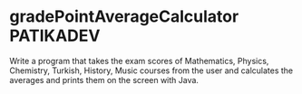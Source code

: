 # gradePointAverageCalculator PATIKADEV

Write a program that takes the exam scores of Mathematics, Physics, Chemistry, Turkish, History, Music courses 
from the user and calculates the averages and prints them on the screen with Java.
